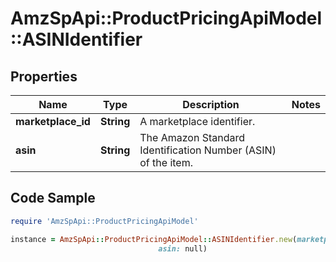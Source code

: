 # AmzSpApi::ProductPricingApiModel::ASINIdentifier

## Properties

Name | Type | Description | Notes
------------ | ------------- | ------------- | -------------
**marketplace_id** | **String** | A marketplace identifier. | 
**asin** | **String** | The Amazon Standard Identification Number (ASIN) of the item. | 

## Code Sample

```ruby
require 'AmzSpApi::ProductPricingApiModel'

instance = AmzSpApi::ProductPricingApiModel::ASINIdentifier.new(marketplace_id: null,
                                 asin: null)
```


